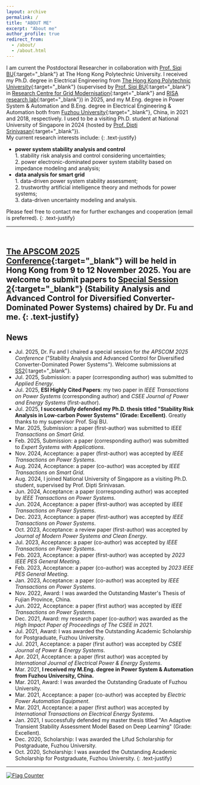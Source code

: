 ```yaml
---
layout: archive
permalink: /
title: "ABOUT ME"
excerpt: "About me"
author_profile: true
redirect_from: 
  - /about/
  - /about.html
---
```


I am current the Postdoctoral Researcher in collaboration with [Prof. Siqi BU](https://www.polyu.edu.hk/eee/people/academic-staff-and-teaching-staff/prof-bu-siqi/){:target="_blank"} at The Hong Kong Polytechnic University. 
I received my Ph.D. degree in Electrical Engineering from [The Hong Kong Polytechnic University](https://www.polyu.edu.hk/){:target="_blank"} (supervised by [Prof. Siqi BU](https://www.polyu.edu.hk/eee/people/academic-staff-and-teaching-staff/prof-bu-siqi/){:target="_blank"} in [Research Centre for Grid Modernisation](https://www.polyu.edu.hk/rcgm/?sc_lang=en){:target="_blank"} and [RISA research lab](https://www.polyu.edu.hk/eee/people/academic-staff-and-teaching-staff/prof-bu-siqi/){:target="_blank"}) in 2025,
and my M.Eng. degree in Power System & Automation and B.Eng. degree in Electrical Engineering & Automation both from [Fuzhou University](https://dqxy.fzu.edu.cn/){:target="_blank"}, China, in 2021 and 2018, respectively. I used to be a visiting Ph.D. student at National University of Singapore in 2024 (hosted by [Prof. Dipti Srinivasan](https://www.ece.nus.edu.sg/gems/profhome.html){:target="_blank"}).
<br>My current research interests include:
{: .text-justify}
* **power system stability analysis and control**
<br>1. stability risk analysis and control considering uncertainties;
<br>2. power electronic-dominated power system stability based on impedance modeling and analysis;
* **data analysis for smart grid**
<br>1. data-driven power system stability assessment;
<br>2. trustworthy artificial intelligence theory and methods for power systems;
<br>3. data-driven uncertainty modeling and analysis.

Please feel free to contact me for further exchanges and cooperation (email is preferred).
{: .text-justify}
___
<br>**[The APSCOM 2025 Conference](https://www.apscom.org/){:target="_blank"} will be held in Hong Kong from 9 to 12 November 2025. 
You are welcome to submit papers to [Special Session 2](https://www.apscom.org/call-for-papers/call-for-special-sessions/ss2/){:target="_blank"} 
(Stability Analysis and Advanced Control for Diversified Converter-Dominated Power Systems) chaired by Dr. Fu and me.**
{: .text-justify}
---

## News
* Jul. 2025, Dr. Fu and I chaired a special session for *the APSCOM 2025 Conference* ("Stability Analysis and Advanced Control for Diversified Converter-Dominated Power Systems"). Welcome submissions at [SS2](https://www.apscom.org/call-for-papers/call-for-special-sessions/ss2/){:target="_blank"}.
* Jul. 2025, Submission: a paper (corresponding author) was submitted to *Applied Energy*.
* Jul. 2025, **ESI Highly Cited Papers**: my two paper in *IEEE Transactions on Power Systems* (corresponding author) and *CSEE Journal of Power and Energy Systems* (first-author).
* Jul. 2025, **I successfully defended my Ph.D. thesis titled "Stability Risk Analysis in Low-carbon Power Systems" (Grade: Excellent)**. Greatly thanks to my supervisor Prof. Siqi BU.
* Mar. 2025, Submission: a paper (first-author) was submitted to *IEEE Transactions on Smart Grid*.
* Feb. 2025, Submission: a paper (corresponding author) was submitted to *Expert Systems with Applications*.
* Nov. 2024, Acceptance: a paper (first-author) was accepted by *IEEE Transactions on Power Systems*.
* Aug. 2024, Acceptance: a paper (co-author) was accepted by *IEEE Transactions on Smart Grid*.
* Aug. 2024, I joined National University of Singapore as a visiting Ph.D. student, supervised by Prof. Dipti Srinivasan. 
* Jun. 2024, Acceptance: a paper (corresponding author) was accepted by *IEEE Transactions on Power Systems*.
* Jun. 2024, Acceptance: a paper (first-author) was accepted by *IEEE Transactions on Power Systems*.
* Dec. 2023, Acceptance: a paper (first-author) was accepted by *IEEE Transactions on Power Systems*.
* Oct. 2023, Acceptance: a review paper (first-author) was accepted by *Journal of Modern Power Systems and Clean Energy*.
* Jul. 2023, Acceptance: a paper (co-author) was accepted by *IEEE Transactions on Power Systems*.
* Feb. 2023, Acceptance: a paper (first-author) was accepted by *2023 IEEE PES General Meeting*.
* Feb. 2023, Acceptance: a paper (co-author) was accepted by *2023 IEEE PES General Meeting*.
* Jan. 2023, Acceptance: a paper (co-author) was accepted by *IEEE Transactions on Power Systems*.
* Nov. 2022, Award: I was awarded the Outstanding Master's Thesis of Fujian Province, China.
* Jun. 2022, Acceptance: a paper (first author) was accepted by *IEEE Transactions on Power Systems*.
* Dec. 2021, Award: my research paper (co-author) was awarded as the *High Impact Paper of Proceedings of The CSEE in 2021*.
* Jul. 2021, Award: I was awarded the Outstanding Academic Scholarship for Postgraduate, Fuzhou University.
* Jul. 2021, Acceptance: a paper (first author) was accepted by *CSEE Journal of Power & Energy Systems*.
* Apr. 2021, Acceptance: a paper (first author) was accepted by *International Journal of Electrical Power & Energy Systems*.
* Mar. 2021, **I received my M.Eng. degree in Power System & Automation from Fuzhou University, China.**
* Mar. 2021, Award: I was awarded the Outstanding Graduate of Fuzhou University.
* Mar. 2021, Acceptance: a paper (co-author) was accepted by *Electric Power Automation Equipment*.
* Mar. 2021, Acceptance: a paper (first author) was accepted by *International Transactions on Electrical Energy Systems*.
* Jan. 2021, I successfully defended my master thesis titled "An Adaptive Transient Stability Assessment Model Based on Deep Learning" (Grade: Excellent).
* Dec. 2020, Scholarship: I was awarded the Lifud Scholarship for Postgraduate, Fuzhou University.
* Oct. 2020, Scholarship: I was awarded the Outstanding Academic Scholarship for Postgraduate, Fuzhou University.
{: .text-justify}
---
<a href="https://info.flagcounter.com/MXCA"><img src="https://s11.flagcounter.com/count/MXCA/bg_FFFFFF/txt_000000/border_CCCCCC/columns_5/maxflags_10/viewers_0/labels_1/pageviews_1/flags_0/percent_0/" alt="Flag Counter" border="0"></a>
